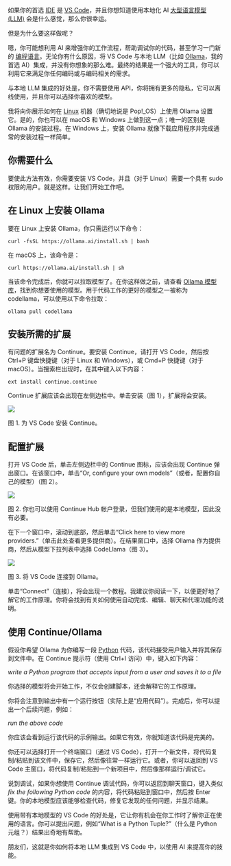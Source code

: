 如果你的首选 [IDE](https://thenewstack.io/best-open-source-ides/) 是 [VS Code](https://thenewstack.io/how-to-use-vs-code-for-python-and-why-you-should/)，并且你想知道使用本地化 AI [大型语言模型 (LLM)](https://thenewstack.io/introduction-to-llms/) 会是什么感觉，那么你很幸运。

但是为什么要这样做呢？

嗯，你可能想利用 AI 来增强你的工作流程，帮助调试你的代码，甚至学习一门新的 [编程语言](https://thenewstack.io/introduction-to-java-programming-language/)。无论你有什么原因，将 VS Code 与本地 LLM（比如 [Ollama](https://thenewstack.io/install-ollama-ai-on-ubuntu-linux-to-use-llms-on-your-own-machine/)，我的首选 AI）集成，并没有你想象的那么难。最终的结果是一个强大的工具，你可以利用它来满足你任何编码或与编码相关的需求。

与本地 LLM 集成的好处是，你不需要使用 API，你将拥有更多的隐私，它可以离线使用，并且你可以选择你喜欢的模型。

我将向你展示如何在 [Linux](https://thenewstack.io/introduction-to-linux-operating-system/) 机器（确切地说是 Pop!\_OS）上使用 Ollama 设置它。是的，你也可以在 macOS 和 Windows 上做到这一点；唯一的区别是 Ollama 的安装过程。在 Windows 上，安装 Ollama 就像下载应用程序并完成通常的安装过程一样简单。

## 你需要什么

要使此方法有效，你需要安装 VS Code，并且（对于 Linux）需要一个具有 sudo 权限的用户。就是这样。让我们开始工作吧。

## 在 Linux 上安装 Ollama

要在 Linux 上安装 Ollama，你只需运行以下命令：

```shell
curl -fsSL https://ollama.ai/install.sh | bash
```

在 macOS 上，该命令是：

```shell
curl https://ollama.ai/install.sh | sh
```

当该命令完成后，你就可以拉取模型了。在你这样做之前，请查看 [Ollama 模型库](https://ollama.com/library)，找到你想要使用的模型。用于代码工作的更好的模型之一被称为 codellama，可以使用以下命令拉取：

```shell
ollama pull codellama
```

## 安装所需的扩展

有问题的扩展名为 Continue。要安装 Continue，请打开 VS Code，然后按 Ctrl+P 键盘快捷键（对于 Linux 和 Windows），或 Cmd+P 快捷键（对于 macOS）。当搜索栏出现时，在其中键入以下内容：

```shell
ext install continue.continue
```

Continue 扩展应该会出现在左侧边栏中。单击安装（图 1），扩展将会安装。

[![](https://cdn.thenewstack.io/media/2025/08/9e86d332-continue1.jpg)](https://cdn.thenewstack.io/media/2025/08/9e86d332-continue1.jpg)

图 1. 为 VS Code 安装 Continue。

## 配置扩展

打开 VS Code 后，单击左侧边栏中的 Continue 图标，应该会出现 Continue 弹出窗口。在该窗口中，单击“Or, configure your own models”（或者，配置你自己的模型）（图 2）。

[![](https://cdn.thenewstack.io/media/2025/08/b15c0685-continue2.jpg)](https://cdn.thenewstack.io/media/2025/08/b15c0685-continue2.jpg)

图 2. 你也可以使用 Continue Hub 帐户登录，但我们使用的是本地模型，因此没有必要。

在下一个窗口中，滚动到底部，然后单击“Click here to view more providers.”（单击此处查看更多提供商）。在结果窗口中，选择 Ollama 作为提供商，然后从模型下拉列表中选择 CodeLlama（图 3）。

[![](https://cdn.thenewstack.io/media/2025/08/9d858136-continue3.jpg)](https://cdn.thenewstack.io/media/2025/08/9d858136-continue3.jpg)

图 3. 将 VS Code 连接到 Ollama。

单击“Connect”（连接），将会出现一个教程。我建议你阅读一下，以便更好地了解它的工作原理。你将会找到有关如何使用自动完成、编辑、聊天和代理功能的说明。

## 使用 Continue/Ollama

假设你希望 Ollama 为你编写一段 [Python](https://thenewstack.io/what-is-python/) 代码，该代码接受用户输入并将其保存到文件中。在 Continue 提示符（使用 Ctrl+I 访问）中，键入如下内容：

*write a Python program that accepts input from a user and saves it to a file*

你选择的模型将会开始工作，不仅会创建脚本，还会解释它的工作原理。

你将会注意到输出中有一个运行按钮（实际上是“应用代码”）。完成后，你可以提出一个后续问题，例如：

*run the above code*

你应该会看到运行该代码的示例输出。如果它有效，你就知道该代码是完美的。

你还可以选择打开一个终端窗口（通过 VS Code），打开一个新文件，将代码复制/粘贴到该文件中，保存它，然后像往常一样运行它。或者，你可以返回到 VS Code 主窗口，将代码复制/粘贴到一个新项目中，然后像那样运行/调试它。

说到调试，如果你想使用 Continue 调试代码，你可以返回到聊天窗口，键入类似 *fix the following Python code* 的内容，将代码粘贴到窗口中，然后按 Enter 键。你的本地模型应该能够检查代码，修复它发现的任何问题，并显示结果。

使用带有本地模型的 VS Code 的好处是，它让你有机会在你工作时了解你正在使用的语言。你可以提出问题，例如“What is a Python Tuple?”（什么是 Python 元组？）结果出奇地有帮助。

朋友们，这就是你如何将本地 LLM 集成到 VS Code 中，以使用 AI 来提高你的技能。